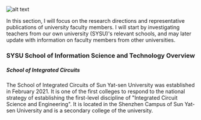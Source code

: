 ![alt text](wallhaven-qzod8l_2560x1440.png)

In this section, I will focus on the research directions and representative publications of university faculty members. I will start by investigating teachers from our own university (SYSU)'s relevant schools, and may later update with information on faculty members from other universities.

### SYSU School of Information Science and Technology Overview

##### School of Integrated Circuits

The School of Integrated Circuits of Sun Yat-sen University was established in February 2021. It is one of the first colleges to respond to the national strategy of establishing the first-level discipline of "Integrated Circuit Science and Engineering". It is located in the Shenzhen Campus of Sun Yat-sen University and is a secondary college of the university.

